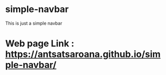 # simple-navbar
This is just a simple navbar

# Web page Link :  https://antsatsaroana.github.io/simple-navbar/

